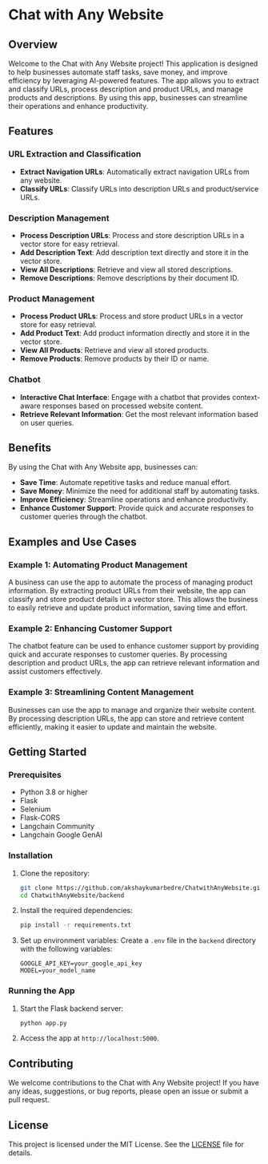 # Chat with Any Website

## Overview

Welcome to the Chat with Any Website project! This application is designed to help businesses automate staff tasks, save money, and improve efficiency by leveraging AI-powered features. The app allows you to extract and classify URLs, process description and product URLs, and manage products and descriptions. By using this app, businesses can streamline their operations and enhance productivity.

## Features

### URL Extraction and Classification

- **Extract Navigation URLs**: Automatically extract navigation URLs from any website.
- **Classify URLs**: Classify URLs into description URLs and product/service URLs.

### Description Management

- **Process Description URLs**: Process and store description URLs in a vector store for easy retrieval.
- **Add Description Text**: Add description text directly and store it in the vector store.
- **View All Descriptions**: Retrieve and view all stored descriptions.
- **Remove Descriptions**: Remove descriptions by their document ID.

### Product Management

- **Process Product URLs**: Process and store product URLs in a vector store for easy retrieval.
- **Add Product Text**: Add product information directly and store it in the vector store.
- **View All Products**: Retrieve and view all stored products.
- **Remove Products**: Remove products by their ID or name.

### Chatbot

- **Interactive Chat Interface**: Engage with a chatbot that provides context-aware responses based on processed website content.
- **Retrieve Relevant Information**: Get the most relevant information based on user queries.

## Benefits

By using the Chat with Any Website app, businesses can:

- **Save Time**: Automate repetitive tasks and reduce manual effort.
- **Save Money**: Minimize the need for additional staff by automating tasks.
- **Improve Efficiency**: Streamline operations and enhance productivity.
- **Enhance Customer Support**: Provide quick and accurate responses to customer queries through the chatbot.

## Examples and Use Cases

### Example 1: Automating Product Management

A business can use the app to automate the process of managing product information. By extracting product URLs from their website, the app can classify and store product details in a vector store. This allows the business to easily retrieve and update product information, saving time and effort.

### Example 2: Enhancing Customer Support

The chatbot feature can be used to enhance customer support by providing quick and accurate responses to customer queries. By processing description and product URLs, the app can retrieve relevant information and assist customers effectively.

### Example 3: Streamlining Content Management

Businesses can use the app to manage and organize their website content. By processing description URLs, the app can store and retrieve content efficiently, making it easier to update and maintain the website.

## Getting Started

### Prerequisites

- Python 3.8 or higher
- Flask
- Selenium
- Flask-CORS
- Langchain Community
- Langchain Google GenAI

### Installation

1. Clone the repository:
   ```bash
   git clone https://github.com/akshaykumarbedre/ChatwithAnyWebsite.git
   cd ChatwithAnyWebsite/backend
   ```

2. Install the required dependencies:
   ```bash
   pip install -r requirements.txt
   ```

3. Set up environment variables:
   Create a `.env` file in the `backend` directory with the following variables:
   ```
   GOOGLE_API_KEY=your_google_api_key
   MODEL=your_model_name
   ```

### Running the App

1. Start the Flask backend server:
   ```bash
   python app.py
   ```

2. Access the app at `http://localhost:5000`.

## Contributing

We welcome contributions to the Chat with Any Website project! If you have any ideas, suggestions, or bug reports, please open an issue or submit a pull request.

## License

This project is licensed under the MIT License. See the [LICENSE](LICENSE) file for details.
